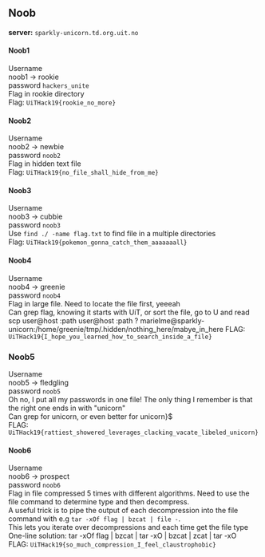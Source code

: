 ## Noob

**server:** `sparkly-unicorn.td.org.uit.no`

#### Noob1
Username <br>
noob1 -> rookie <br> 
password `hackers_unite` <br> 
Flag in rookie directory <br> 
Flag: `UiTHack19{rookie_no_more}`

#### Noob2
Username <br> 
noob2 -> newbie <br> 
password `noob2` <br> 
Flag in hidden text file <br> 
Flag: `UiTHack19{no_file_shall_hide_from_me}`

#### Noob3
Username <br> 
noob3 -> cubbie <br> 
password `noob3` <br> 
Use `find ./ -name flag.txt` to find file in a multiple directories  <br> 
Flag: `UiTHack19{pokemon_gonna_catch_them_aaaaaaall}` 

#### Noob4
Username <br> 
noob4 -> greenie <br> 
password `noob4` <br> 
Flag in large file. Need to locate the file first, yeeeah <br> 
Can grep flag, knowing it starts with UiT, or sort the file, go to U and read <br> 
scp user@host :path user@host :path ?
marielme@sparkly-unicorn:/home/greenie/tmp/.hidden/nothing_here/mabye_in_here
FLAG: `UiTHack19{I_hope_you_learned_how_to_search_inside_a_file}`

### Noob5
Username <br> 
noob5 -> fledgling <br> 
password `noob5` <br> 
Oh no, I put all my passwords in one file! The only thing I remember is that the right one ends in with "unicorn" <br>
Can grep for unicorn, or even better for unicorn}$ <br>
FLAG: `UiTHack19{rattiest_showered_leverages_clacking_vacate_libeled_unicorn}`

#### Noob6
Username <br> 
noob6 -> prospect <br> 
password `noob6` <br> 
Flag in file compressed 5 times with different algorithms. Need to use the file command to determine type and then decompress. <br>
A useful trick is to pipe the output of each decompression into the file command with e.g `tar -xOf flag | bzcat | file -`. <br>
This lets you iterate over decompressions and each time get the file type <br>
One-line solution: tar -xOf flag | bzcat | tar -xO | bzcat | zcat | tar -xO <br>
FLAG: `UiTHack19{so_much_compression_I_feel_claustrophobic}`
